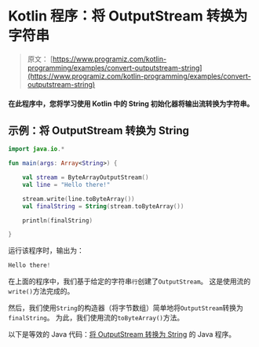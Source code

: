 # Kotlin 程序：将 OutputStream 转换为字符串

> 原文： [https://www.programiz.com/kotlin-programming/examples/convert-outputstream-string](https://www.programiz.com/kotlin-programming/examples/convert-outputstream-string)

#### 在此程序中，您将学习使用 Kotlin 中的 String 初始化器将输出流转换为字符串。

## 示例：将 OutputStream 转换为 String

```kt
import java.io.*

fun main(args: Array<String>) {

    val stream = ByteArrayOutputStream()
    val line = "Hello there!"

    stream.write(line.toByteArray())
    val finalString = String(stream.toByteArray())

    println(finalString)

}
```

运行该程序时，输出为：

```kt
Hello there!
```

在上面的程序中，我们基于给定的字符串`行`创建了`OutputStream`。 这是使用流的`write()`方法完成的。

然后，我们使用`String`的构造器（将字节数组）简单地将`OutputStream`转换为`finalString`。 为此，我们使用流的`toByteArray()`方法。

以下是等效的 Java 代码：[将 OutputStream 转换为 String](/java-programming/examples/convert-outputstream-string "Java program to convert OutputStream to String") 的 Java 程序。